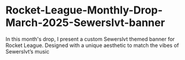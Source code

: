 # Rocket-League-Monthly-Drop-March-2025-Sewerslvt-banner
In this month's drop, I present a custom Sewerslvt themed banner for Rocket League. Designed with a unique aesthetic to match the vibes of Sewerslvt’s music

